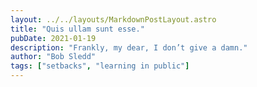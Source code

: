 ```yaml
---
layout: ../../layouts/MarkdownPostLayout.astro
title: "Quis ullam sunt esse."
pubDate: 2021-01-19
description: "Frankly, my dear, I don’t give a damn."
author: "Bob Sledd"
tags: ["setbacks", "learning in public"]
---
```




